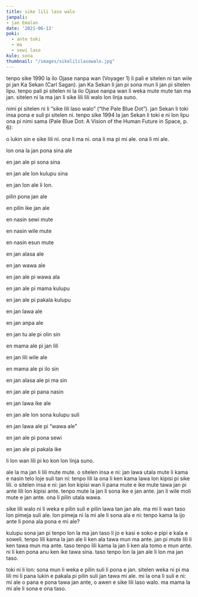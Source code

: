 ```yaml
---
title: sike lili laso walo
janpali:
- jan Emalan
date: '2021-06-13'
poki:
  - ante toki
  - ma
  - sewi laso
kule: sona
thumbnail: "/images/sikelililasowalo.jpg"
---
```


tenpo sike 1990 la ilo Ojase nanpa wan (Voyager 1) li pali e sitelen ni tan wile pi jan Ka
Sekan (Carl Sagan). jan Ka Sekan li jan pi sona mun li jan pi sitelen lipu. tenpo pali pi
sitelen ni la ilo Ojase nanpa wan li weka mute mute tan ma jan. sitelen ni la ma jan li
sike lili lili walo lon linja suno.

nimi pi sitelen ni li “sike lili laso walo” (“the Pale Blue Dot”). jan Sekan li toki insa pona
e suli pi sitelen ni. tenpo sike 1994 la jan Sekan li toki e ni lon lipu ona pi nimi sama
(Pale Blue Dot: A Vision of the Human Future in Space, p. 6):

o lukin sin e sike lili ni. ona li ma ni. ona li ma pi mi ale. ona li mi ale.

lon ona la jan pona sina ale

en jan ale pi sona sina

en jan ale lon kulupu sina

en jan lon ale li lon.

pilin pona jan ale

en pilin ike jan ale

en nasin sewi mute

en nasin wile mute

en nasin esun mute

en jan alasa ale

en jan wawa ale

en jan ale pi wawa ala

en jan ale pi mama kulupu

en jan ale pi pakala kulupu

en jan lawa ale

en jan anpa ale

en jan tu ale pi olin sin

en mama ale pi jan lili

en jan lili wile ale

en mama ale pi ilo sin

en jan alasa ale pi ma sin

en jan ale pi pana nasin

en jan lawa ike ale

en jan ale lon sona kulupu suli

en jan lawa ale pi “wawa ale”

en jan ale pi pona sewi

en jan ale pi pakala ike

li lon wan lili pi ko kon lon linja suno.

ale la ma jan li lili mute mute.
o sitelen insa e ni: jan lawa utala mute li kama e nasin telo loje suli tan ni:
tenpo lili la ona li ken kama lawa lon kipisi pi sike lili. o sitelen insa e ni: jan lon
kipisi wan li pana mute e ike mute tawa jan pi ante lili lon kipisi ante. tenpo
mute la jan li sona ike e jan ante. jan li wile moli mute e jan ante. ona li pilin
utala wawa.

sike lili walo ni li weka e pilin suli e pilin lawa tan jan ale. ma mi li wan taso lon
pimeja suli ale. lon pimeja ni la mi ale li sona ala e ni: tenpo kama la ijo ante li
pona ala pona e mi ale?

kulupu sona jan pi tenpo lon la ma jan taso li jo e kasi e soko e pipi e kala e
soweli. tenpo lili kama la jan ale li ken ala tawa mun ma ante. jan pi mute lili li
ken tawa mun ma ante. taso tenpo lili kama la jan li ken ala tomo e mun ante.
ni li ken pona anu ken ike tawa sina. taso tenpo lon la jan ale li lon ma jan taso.

toki ni li lon: sona mun li weka e pilin suli li pona e jan. sitelen weka ni pi ma lili
mi li pana lukin e pakala pi pilin suli jan tawa mi ale. mi la ona li suli e ni: mi ale
o pana e pona tawa jan ante, o awen e sike lili laso walo. ma mama la mi ale li
sona e ona taso.
